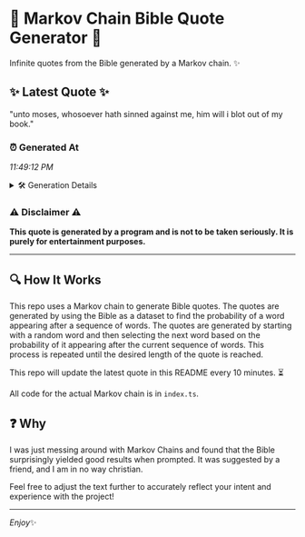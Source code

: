 # 📖 Markov Chain Bible Quote Generator 📖

Infinite quotes from the Bible generated by a Markov chain. ✨

## ✨ Latest Quote ✨
"unto moses, whosoever hath sinned against me, him will i blot out of my book."

### ⏰ Generated At
*11:49:12 PM*

<details>
    <summary>🛠️ Generation Details</summary>
    <p>
        <strong>🌱 Seed:</strong> unto<br>
        <strong>🔄 Iterations:</strong> 14<br>
        <strong>📜 Context History:</strong><br>[ unto ]: moses,<br>[ unto, moses, ]: whosoever<br>[ unto, moses,, whosoever ]: hath<br>[ unto, moses,, whosoever, hath ]: sinned<br>[ unto, moses,, whosoever, hath, sinned ]: against<br>[ unto, moses,, whosoever, hath, sinned, against ]: me,<br>[ moses,, whosoever, hath, sinned, against, me, ]: him<br>[ whosoever, hath, sinned, against, me,, him ]: will<br>[ hath, sinned, against, me,, him, will ]: i<br>[ sinned, against, me,, him, will, i ]: blot<br>[ against, me,, him, will, i, blot ]: out<br>[ me,, him, will, i, blot, out ]: of<br>[ him, will, i, blot, out, of ]: my<br>[ will, i, blot, out, of, my ]: book.<br>
    </p>
</details>

### ⚠️ Disclaimer ⚠️
**This quote is generated by a program and is not to be taken seriously. It is purely for entertainment purposes.**

---

## 🔍 How It Works

This repo uses a Markov chain to generate Bible quotes. The quotes are generated by using the Bible as a dataset to find the probability of a word appearing after a sequence of words. The quotes are generated by starting with a random word and then selecting the next word based on the probability of it appearing after the current sequence of words. This process is repeated until the desired length of the quote is reached.

This repo will update the latest quote in this README every 10 minutes. ⏳

All code for the actual Markov chain is in `index.ts`.

## ❓ Why

I was just messing around with Markov Chains and found that the Bible surprisingly yielded good results when prompted. 
It was suggested by a friend, and I am in no way christian.

Feel free to adjust the text further to accurately reflect your intent and experience with the project!

---

*Enjoy*✨
